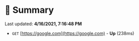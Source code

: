 # 📖 Summary
Last updated: **4/16/2021, 7:16:48 PM**

- `GET` [https://google.com](https://google.com) - **Up** (238ms)
